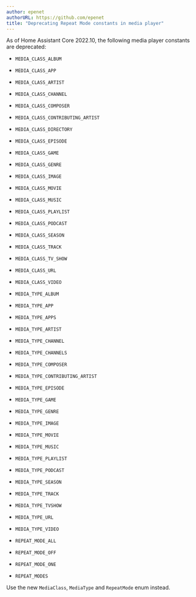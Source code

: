 ```yaml
---
author: epenet
authorURL: https://github.com/epenet
title: "Deprecating Repeat Mode constants in media player"
---
```


As of Home Assistant Core 2022.10, the following media player constants are deprecated:

  - `MEDIA_CLASS_ALBUM`
  - `MEDIA_CLASS_APP`
  - `MEDIA_CLASS_ARTIST`
  - `MEDIA_CLASS_CHANNEL`
  - `MEDIA_CLASS_COMPOSER`
  - `MEDIA_CLASS_CONTRIBUTING_ARTIST`
  - `MEDIA_CLASS_DIRECTORY`
  - `MEDIA_CLASS_EPISODE`
  - `MEDIA_CLASS_GAME`
  - `MEDIA_CLASS_GENRE`
  - `MEDIA_CLASS_IMAGE`
  - `MEDIA_CLASS_MOVIE`
  - `MEDIA_CLASS_MUSIC`
  - `MEDIA_CLASS_PLAYLIST`
  - `MEDIA_CLASS_PODCAST`
  - `MEDIA_CLASS_SEASON`
  - `MEDIA_CLASS_TRACK`
  - `MEDIA_CLASS_TV_SHOW`
  - `MEDIA_CLASS_URL`
  - `MEDIA_CLASS_VIDEO`

  - `MEDIA_TYPE_ALBUM`
  - `MEDIA_TYPE_APP`
  - `MEDIA_TYPE_APPS`
  - `MEDIA_TYPE_ARTIST`
  - `MEDIA_TYPE_CHANNEL`
  - `MEDIA_TYPE_CHANNELS`
  - `MEDIA_TYPE_COMPOSER`
  - `MEDIA_TYPE_CONTRIBUTING_ARTIST`
  - `MEDIA_TYPE_EPISODE`
  - `MEDIA_TYPE_GAME`
  - `MEDIA_TYPE_GENRE`
  - `MEDIA_TYPE_IMAGE`
  - `MEDIA_TYPE_MOVIE`
  - `MEDIA_TYPE_MUSIC`
  - `MEDIA_TYPE_PLAYLIST`
  - `MEDIA_TYPE_PODCAST`
  - `MEDIA_TYPE_SEASON`
  - `MEDIA_TYPE_TRACK`
  - `MEDIA_TYPE_TVSHOW`
  - `MEDIA_TYPE_URL`
  - `MEDIA_TYPE_VIDEO`

  - `REPEAT_MODE_ALL`
  - `REPEAT_MODE_OFF`
  - `REPEAT_MODE_ONE`
  - `REPEAT_MODES`

Use the new `MediaClass`, `MediaType` and `RepeatMode` enum instead.
